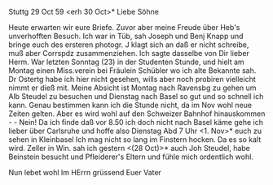  Stuttg 29 Oct 59
 <erh 30 Oct>*
Liebe Söhne

Heute erwarten wir eure Briefe. Zuvor aber meine Freude über Heb's unverhofften Besuch. Ich war in Tüb, sah Joseph und Benj Knapp und bringe euch des ersteren photogr. J klagt sich an daß er nicht schreibe, muß aber Corrspdz zusammenziehen. Ich sagte dasselbe von Dir lieber Herm. War letzten Sonntag (23) in der Studenten Stunde, und hielt am Montag einen Miss.verein bei Fräulein Schübler wo ich alte Bekannte sah. Dr Ostertg habe ich hier nicht gesehen, wills aber noch probiren vielleicht nimmt er dieß mit. Meine Absicht ist Montag nach Ravensbg zu gehen um Alb Steudel zu besuchen und Dienstag nach Basel so gut und so schnell ich kann. Genau bestimmen kann ich die Stunde nicht, da im Nov wohl neue Zeiten gelten. Aber es wird wohl auf den Schweizer Bahnhof hinauskommen - - Nein! Da ich finde daß vor 8.50 ich doch nicht nach Basel käme gehe ich lieber über Carlsruhe und hoffe also Dienstag Abd 7 Uhr <1. Nov>* euch zu sehen in Kleinbasel Ich mag nicht so lang im Finstern hocken. Da es so kalt wird. Zeller in Win. sah ich gestern <(28 Oct)>* auch Joh Steudel, habe Beinstein besucht und Pfleiderer's Eltern und fühle mich ordentlich wohl.

Nun lebet wohl
 Im HErrn grüssend
 Euer Vater
